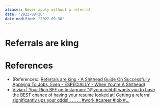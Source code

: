 ```yaml
---
aliases: Never apply without a referral
date: "2022-09-30"
date modified: "2022-09-30"
---
```


# Referrals are king

# References
- (References:: [Referrals are king - A Shithead Guide On Successfully Applying To Jobs, Even - ESPECIALLY - When You're A Shithead](https://www.reddit.com/r/cscareerquestions/comments/uczkay/referrals_are_king_a_shithead_guide_on/))
- [Vivian | Your Rich BFF on Instagram: "@your.richbff wants you to have the BEST chance of having your resume looked at! Getting a referral significantly ups your odds! . . . . . #work #career #job #...](https://www.instagram.com/reel/CisRkBMMTyC/?igshid=MDJmNzVkMjY=)
